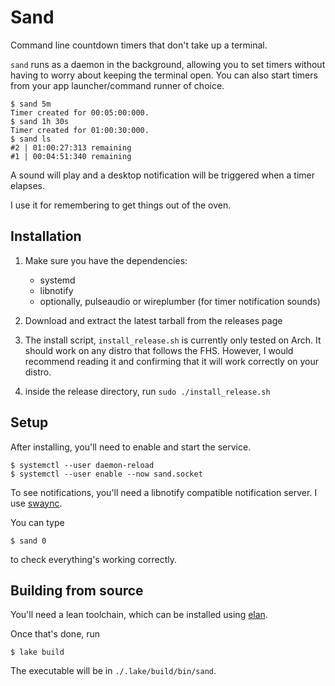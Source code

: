 # Sand

Command line countdown timers that don't take up a terminal.

`sand` runs as a daemon in the background, allowing you to set timers
without having to worry about keeping the terminal open. You can also start 
timers from your app launcher/command runner of choice.

```console
$ sand 5m
Timer created for 00:05:00:000.
$ sand 1h 30s
Timer created for 01:00:30:000.
$ sand ls
#2 | 01:00:27:313 remaining
#1 | 00:04:51:340 remaining
```
A sound will play and a desktop notification will be triggered when a timer 
elapses.

I use it for remembering to get things out of the oven.

## Installation

1. Make sure you have the dependencies: 
    - systemd
    - libnotify
    - optionally, pulseaudio or wireplumber (for timer notification sounds)

2. Download and extract the latest tarball from the releases page
3. The install script, `install_release.sh` is currently only tested on Arch.
   It should work on any distro that follows the FHS. However, I would
   recommend reading it and confirming that it will work correctly on your 
   distro.
4. inside the release directory, run `sudo ./install_release.sh`

## Setup
After installing, you'll need to enable and start the service. 

```console
$ systemctl --user daemon-reload
$ systemctl --user enable --now sand.socket
```

To see notifications, you'll need a libnotify compatible notification server. I use [swaync](https://github.com/ErikReider/SwayNotificationCenter).

You can type 
```console
$ sand 0
```
to check everything's working correctly.

## Building from source
You'll need a lean toolchain, which can be installed using [elan](https://github.com/leanprover/elan). 

Once that's done, run
```console
$ lake build
```

The executable will be in `./.lake/build/bin/sand`.
